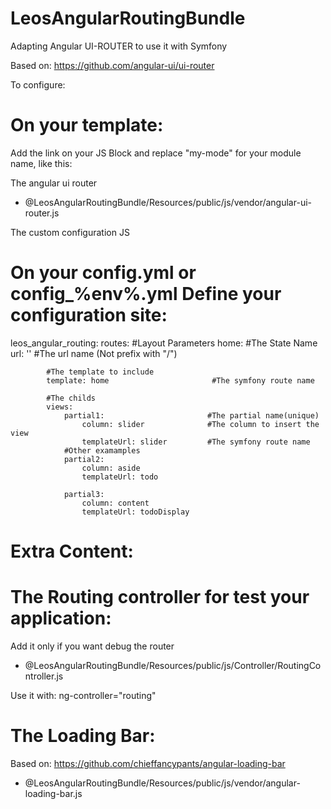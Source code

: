 LeosAngularRoutingBundle
========================

Adapting Angular UI-ROUTER to use it with Symfony

Based on: https://github.com/angular-ui/ui-router

To configure:

On your template:
========================
Add the link on your JS Block and replace "my-mode" for your module name, like this:

  The angular ui router
  - @LeosAngularRoutingBundle/Resources/public/js/vendor/angular-ui-router.js

  The custom configuration JS
  <script src="{{ path('leos_angular_routing_v1', {"module": "my-mode"}) }}"></script>


On your config.yml or config_%env%.yml 
Define your configuration site:
========================

leos_angular_routing:
    routes:
        #Layout Parameters
        home:                                   #The State Name
            url: ''                              #The url name (Not prefix with "/")
            
            #The template to include
            template: home                       #The symfony route name
            
            #The childs
            views:
                partial1:                       #The partial name(unique)
                    column: slider              #The column to insert the view
                    templateUrl: slider         #The symfony route name
                #Other examamples
                partial2:
                    column: aside
                    templateUrl: todo
                    
                partial3:
                    column: content
                    templateUrl: todoDisplay
                    
Extra Content:
========================

  The Routing controller for test your application:
========================
  Add it only if you want debug the router
  - @LeosAngularRoutingBundle/Resources/public/js/Controller/RoutingController.js

  Use it with: ng-controller="routing"
  
  The Loading Bar:
========================
  Based on: https://github.com/chieffancypants/angular-loading-bar
  
  - @LeosAngularRoutingBundle/Resources/public/js/vendor/angular-loading-bar.js
